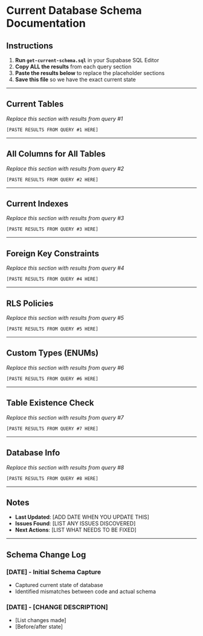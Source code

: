 # Current Database Schema Documentation

## Instructions

1. **Run `get-current-schema.sql`** in your Supabase SQL Editor
2. **Copy ALL the results** from each query section
3. **Paste the results below** to replace the placeholder sections
4. **Save this file** so we have the exact current state

---

## Current Tables
*Replace this section with results from query #1*

```
[PASTE RESULTS FROM QUERY #1 HERE]
```

---

## All Columns for All Tables
*Replace this section with results from query #2*

```
[PASTE RESULTS FROM QUERY #2 HERE]
```

---

## Current Indexes
*Replace this section with results from query #3*

```
[PASTE RESULTS FROM QUERY #3 HERE]
```

---

## Foreign Key Constraints
*Replace this section with results from query #4*

```
[PASTE RESULTS FROM QUERY #4 HERE]
```

---

## RLS Policies
*Replace this section with results from query #5*

```
[PASTE RESULTS FROM QUERY #5 HERE]
```

---

## Custom Types (ENUMs)
*Replace this section with results from query #6*

```
[PASTE RESULTS FROM QUERY #6 HERE]
```

---

## Table Existence Check
*Replace this section with results from query #7*

```
[PASTE RESULTS FROM QUERY #7 HERE]
```

---

## Database Info
*Replace this section with results from query #8*

```
[PASTE RESULTS FROM QUERY #8 HERE]
```

---

## Notes

- **Last Updated**: [ADD DATE WHEN YOU UPDATE THIS]
- **Issues Found**: [LIST ANY ISSUES DISCOVERED]
- **Next Actions**: [LIST WHAT NEEDS TO BE FIXED]

---

## Schema Change Log

### [DATE] - Initial Schema Capture
- Captured current state of database
- Identified mismatches between code and actual schema

### [DATE] - [CHANGE DESCRIPTION]
- [List changes made]
- [Before/after state]